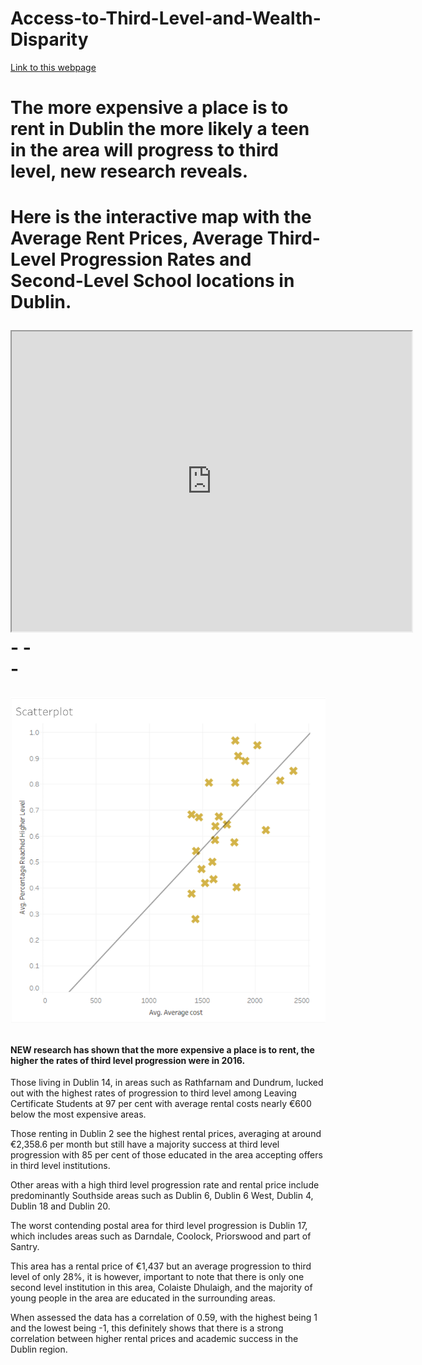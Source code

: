 # Access-to-Third-Level-and-Wealth-Disparity

[Link to this webpage](https://aoifehoran97.github.io/Access-to-Third-Level-and-Wealth-Disparity/)  

<h1>The more expensive a place is to rent in Dublin the more likely a teen in the area will progress to third level, new research reveals.<h1>  
  
 <strong> Here is the interactive map with the Average Rent Prices, Average Third-Level Progression Rates and Second-Level School locations in Dublin.  </strong>  
 

 

<iframe src="https://www.google.com/maps/d/u/0/embed?mid=11Z7C4pZofy8x8XIXdGq5rym34vl6tTBZ" width="640" height="480">  </iframe>  
-  
-<br/>
-<br/>


![](images/Scatterplot.png)  


<h4>NEW research has shown that the more expensive a place is to rent, the higher the rates of third level progression were in 2016. 
</h4>  

Those living in Dublin 14, in areas such as Rathfarnam and Dundrum, lucked out with the highest rates of progression to third level among Leaving Certificate Students at 97 per cent with average rental costs nearly €600 below the most expensive areas.

Those renting in Dublin 2 see the highest rental prices, averaging at around €2,358.6 per month but still have a majority success at third level progression with 85 per cent of those educated in the area accepting offers in third level institutions.

Other areas with a high third level progression rate and rental price include predominantly Southside areas such as Dublin 6, Dublin 6 West, Dublin 4, Dublin 18 and Dublin 20.

The worst contending postal area for third level progression is Dublin 17, which includes areas such as Darndale, Coolock, Priorswood and part of Santry. 

This area has a rental price of €1,437 but an average progression to third level of only 28%, it is however, important to note that there is only one second level institution in this area, Colaiste Dhulaigh, and the majority of young people in the area are educated in the surrounding areas. 

When assessed the data has a correlation of 0.59, with the highest being 1 and the lowest being -1, this definitely shows that there is a strong correlation between higher rental prices and academic success in the Dublin region.  
